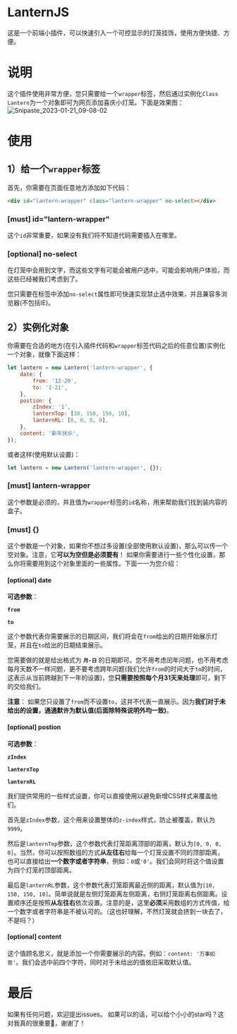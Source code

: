 # LanternJS
这是一个前端小插件，可以快速引入一个可控显示的灯笼挂饰，使用方便快捷、方便。

# 说明
这个插件使用非常方便，您只需要给一个`wrapper`标签，然后通过实例化`Class Lantern`为一个对象即可为网页添加喜庆小灯笼。下面是效果图：
![Snipaste_2023-01-21_09-08-02](https://user-images.githubusercontent.com/86941555/213831227-42be7b85-2e05-4175-8694-bb74c0beb04b.jpg)

# 使用

## 1）给一个`wrapper`标签
首先，你需要在页面任意地方添加如下代码：
```html
<div id="lantern-wrapper" class="lantern-wrapper" no-select></div>
```

### **[must] id="lantern-wrapper"**
这个`id`非常重要，如果没有我们将不知道代码需要插入在哪里。

### **[optional] no-select**
在灯笼中会用到文字，而这些文字有可能会被用户选中，可能会影响用户体验，而这些已经被我们考虑到了。

您只需要在标签中添加`no-select`属性即可快速实现禁止选中效果，并且兼容多浏览器(不包括IE)。

## 2）实例化对象
你需要在合适的地方(在引入插件代码和`wrapper`标签代码之后的任意位置)实例化一个对象，就像下面这样：
```javascript
let lantern = new Lantern('lantern-wrapper', {
    date: {
        from: '12-20',
        to: '1-21',
    },
    postion: {
        zIndex: '1',
        lanternTop: [10, 150, 150, 10],
        lanternRL: [0, 0, 0, 0],
    },
    content: '新年快乐',
});
```
或者这样(使用默认设置)：
```javascript
let lantern = new Lantern('lantern-wrapper', {});
```

### **[must] lantern-wrapper**
这个参数是必须的，并且值为`wrapper`标签的`id`名称，用来帮助我们找到装内容的盒子。

### **[must] {}**
这个参数是一个对象，如果你不想过多设置(全部使用默认设置)，那么可以传一个空对象。注意，它**可以为空但是必须要有**！
如果你需要进行一些个性化设置，那么你将需要用到这个对象里面的一些属性。下面一一为您介绍：

#### **[optional] date**

**可选参数**：

**`from`**

**`to`**

这个参数代表你需要展示的日期区间，我们将会在`from`给出的日期开始展示灯笼，并且在`to`给出的日期结束展示。

您需要做的就是给出格式为 **`月-日`** 的日期即可。您不用考虑闰年问题，也不用考虑每月天数不一样问题，更不要考虑跨年问题(我们允许`from`的时间大于`to`的时间，这表示从当前跨越到下一年的设置)，您**只需要按照每个月31天来处理**即可，剩下的交给我们。

**注意**：
如果您只设置了`from`而不设置`to`，这并不代表一直展示。因为**我们对于未给出的设置，通通默许为默认值(后面除特殊说明外均一致)**。

#### **[optional] postion**

**可选参数**：

**`zIndex`**

**`lanternTop`**

**`lanternRL`**

我们提供常用的一些样式设置，你可以直接使用以避免新增CSS样式来覆盖他们。

首先是`zIndex`参数，这个用来设置整体的`z-index`样式，防止被覆盖，默认为`9999`。

然后是`lanternTop`参数，这个参数代表灯笼距离顶部的距离，默认为`[0, 0, 0, 0]`。当然，你可以按照数组的方式**从左往右**给每一个灯笼设置不同的顶部距离，也可以直接给出**一个数字或者字符串**，例如：`0`或`'0'`。我们会同时将这个值设置为四个灯笼的顶部距离。

最后是`lanternRL`参数，这个参数代表灯笼距离最近侧的距离，默认值为`[10, 150, 150, 10]`。简单说就是左侧灯笼距离左侧距离，右侧灯笼距离右侧距离。设置顺序还是按照**从左往右**依次设置。注意的是，这里**必须**采用数组的方式传值，给一个数字或者字符串是不被认可的。（这也好理解，不然灯笼就会挤到一块去了，不是吗？）

#### **[optional] content**
这个值顾名思义，就是添加一个你需要展示的内容。例如：`content: '万事如意'`。我们会选中前四个字符，同时对于未给出的值依旧采取默认值。

# 最后
如果有任何问题，欢迎提出issues。
如果可以的话，可以给个小小的star吗？这对我真的很重要🥰，谢谢了！

